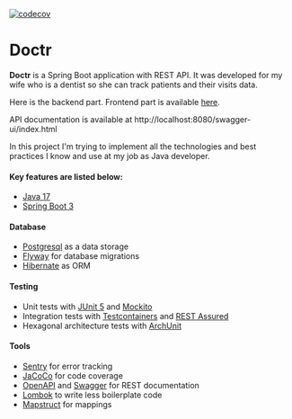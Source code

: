 [![codecov](https://codecov.io/gh/VitalyKolesnikov/doctr-spring/branch/master/graph/badge.svg)](https://codecov.io/gh/VitalyKolesnikov/doctr-spring)

# Doctr
**Doctr** is a Spring Boot application with REST API. It was developed for my wife who is a dentist so she can track patients and their visits data.

Here is the backend part. Frontend part is available [here](https://github.com/VitalyKolesnikov/doctr). 

API documentation is available at http://localhost:8080/swagger-ui/index.html

In this project I'm trying to implement all the technologies and best practices I know and use at my job as Java developer.

#### Key features are listed below:

- [Java 17](https://www.java.com/)
- [Spring Boot 3](https://spring.io/)

#### Database
- [Postgresql](https://www.postgresql.org/) as a data storage
- [Flyway](https://flywaydb.org/) for database migrations
- [Hibernate](https://hibernate.org/) as ORM

#### Testing
- Unit tests with [JUnit 5](https://junit.org/junit5/) and [Mockito](https://site.mockito.org/)
- Integration tests with [Testcontainers](https://www.testcontainers.org/) and [REST Assured](https://rest-assured.io/)
- Hexagonal architecture tests with [ArchUnit](https://www.archunit.org/)

#### Tools
- [Sentry](https://sentry.io/) for error tracking
- [JaCoCo](https://www.eclemma.org/jacoco/) for code coverage
- [OpenAPI](https://www.openapis.org/) and [Swagger](https://swagger.io/) for REST documentation
- [Lombok](https://projectlombok.org/) to write less boilerplate code
- [Mapstruct](https://mapstruct.org/) for mappings
